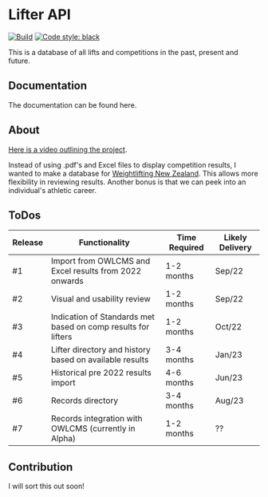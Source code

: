 # Lifter API

[![Build](https://github.com/ChristchurchCityWeightlifting/lifter-api/actions/workflows/main.yml/badge.svg?branch=main)](https://github.com/ChristchurchCityWeightlifting/lifter-api/actions/workflows/main.yml)
[![Code style: black](https://img.shields.io/badge/code%20style-black-000000.svg)](https://github.com/psf/black)

This is a database of all lifts and competitions in the past, present and future.

## Documentation

The documentation can be found here.

## About

[Here is a video outlining the project](https://youtu.be/1kObqjeRs2I).

Instead of using .pdf's and Excel files to display competition results, I wanted to make a database for [Weightlifting New Zealand](https://weightlifting.nz). This allows more flexibility in reviewing results. Another bonus is that we can peek into an individual's athletic career.


## ToDos

| Release | Functionality                                                 | Time Required | Likely Delivery |
| ------- | ------------------------------------------------------------- | ------------- | --------------- |
| #1      | Import from OWLCMS and Excel results from 2022 onwards        | 1-2 months    | Sep/22          |
| #2      | Visual and usability review                                   | 1-2 months    | Sep/22          |
| #3      | Indication of Standards met based on comp results for lifters | 1-2 months    | Oct/22          |
| #4      | Lifter directory and history based on available results       | 3-4 months    | Jan/23          |
| #5      | Historical pre 2022 results import                            | 4-6 months    | Jun/23          |
| #6      | Records directory                                             | 3-4 months    | Aug/23          |
| #7      | Records integration with OWLCMS (currently in Alpha)          | 1-2 months    | ??              |

## Contribution

I will sort this out soon!
